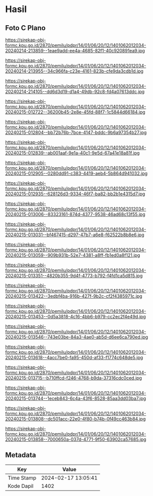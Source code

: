 # Hasil

## Foto C Plano

https://sirekap-obj-formc.kpu.go.id/2870/pemilu/pdpr/14/01/06/20/12/1401062012034-20240214-213859--1eae9add-ee4a-4685-82f1-40c920891ea9.jpg

https://sirekap-obj-formc.kpu.go.id/2870/pemilu/pdpr/14/01/06/20/12/1401062012034-20240214-213955--34c966fa-c23e-4161-823b-cfe9da3cdb1d.jpg

https://sirekap-obj-formc.kpu.go.id/2870/pemilu/pdpr/14/01/06/20/12/1401062012034-20240214-214105--dd6d3d19-d1a4-49db-92c8-fd4a07613ddc.jpg

https://sirekap-obj-formc.kpu.go.id/2870/pemilu/pdpr/14/01/06/20/12/1401062012034-20240215-012722--36200b45-2e8e-45fd-88f7-1c5844d66184.jpg

https://sirekap-obj-formc.kpu.go.id/2870/pemilu/pdpr/14/01/06/20/12/1401062012034-20240215-012804--bb72b76b-7bce-4147-bddc-9b6a97354b27.jpg

https://sirekap-obj-formc.kpu.go.id/2870/pemilu/pdpr/14/01/06/20/12/1401062012034-20240215-012839--ab001aaf-9e1a-40c1-9e5d-67a41e18a81f.jpg

https://sirekap-obj-formc.kpu.go.id/2870/pemilu/pdpr/14/01/06/20/12/1401062012034-20240215-012905--0280dd91-c383-4419-aeb4-5b864d941032.jpg

https://sirekap-obj-formc.kpu.go.id/2870/pemilu/pdpr/14/01/06/20/12/1401062012034-20240215-012935--628126d3-9334-46f7-ba82-bb2b1e4315d7.jpg

https://sirekap-obj-formc.kpu.go.id/2870/pemilu/pdpr/14/01/06/20/12/1401062012034-20240215-013006--83323161-874d-4377-9538-46ad68c13f55.jpg

https://sirekap-obj-formc.kpu.go.id/2870/pemilu/pdpr/14/01/06/20/12/1401062012034-20240215-013031--bf467415-d297-47b7-a6e8-f62522b8b8e6.jpg

https://sirekap-obj-formc.kpu.go.id/2870/pemilu/pdpr/14/01/06/20/12/1401062012034-20240215-013059--909b931b-52e7-4381-a8ff-fb1ed0a8f121.jpg

https://sirekap-obj-formc.kpu.go.id/2870/pemilu/pdpr/14/01/06/20/12/1401062012034-20240215-013351--4820b355-9d4f-4773-b792-f4fd1ca5d815.jpg

https://sirekap-obj-formc.kpu.go.id/2870/pemilu/pdpr/14/01/06/20/12/1401062012034-20240215-013422--3edbf4ba-916b-427f-9b2c-cf2f4385971c.jpg

https://sirekap-obj-formc.kpu.go.id/2870/pemilu/pdpr/14/01/06/20/12/1401062012034-20240215-013453--0d5a3818-4c16-4bb6-b979-cc2ec2f4e49d.jpg

https://sirekap-obj-formc.kpu.go.id/2870/pemilu/pdpr/14/01/06/20/12/1401062012034-20240215-013546--743e03be-84a3-4ae0-ab5d-d6ee6ca790ed.jpg

https://sirekap-obj-formc.kpu.go.id/2870/pemilu/pdpr/14/01/06/20/12/1401062012034-20240215-013618--4acc7be0-fa95-450d-af33-f1774c648de5.jpg

https://sirekap-obj-formc.kpu.go.id/2870/pemilu/pdpr/14/01/06/20/12/1401062012034-20240215-013715--b710ffcd-f246-4768-b9da-37316cdc0ced.jpg

https://sirekap-obj-formc.kpu.go.id/2870/pemilu/pdpr/14/01/06/20/12/1401062012034-20240215-013744--1eceb843-6c4a-43f6-8528-85aa3dd03ba7.jpg

https://sirekap-obj-formc.kpu.go.id/2870/pemilu/pdpr/14/01/06/20/12/1401062012034-20240215-013808--dc501acc-22e0-4f80-b74b-0f49cc463b84.jpg

https://sirekap-obj-formc.kpu.go.id/2870/pemilu/pdpr/14/01/06/20/12/1401062012034-20240215-013858--7000650a-037d-4771-9f50-63902ca57685.jpg


## Metadata

| Key        | Value               |
| ---------- | ------------------- |
| Time Stamp | 2024-02-17 13:05:41 |
| Kode Dapil | 1402                |



